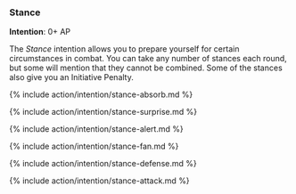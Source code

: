### Stance
**Intention**: 0+ AP

The _Stance_ intention allows you to prepare yourself for certain circumstances in combat. You can take any number of stances each round, but some will mention that they cannot be combined. Some of the stances also give you an Initiative Penalty.
  
{% include action/intention/stance-absorb.md %}

{% include action/intention/stance-surprise.md %}

{% include action/intention/stance-alert.md %}

{% include action/intention/stance-fan.md %}

{% include action/intention/stance-defense.md %}

{% include action/intention/stance-attack.md %}